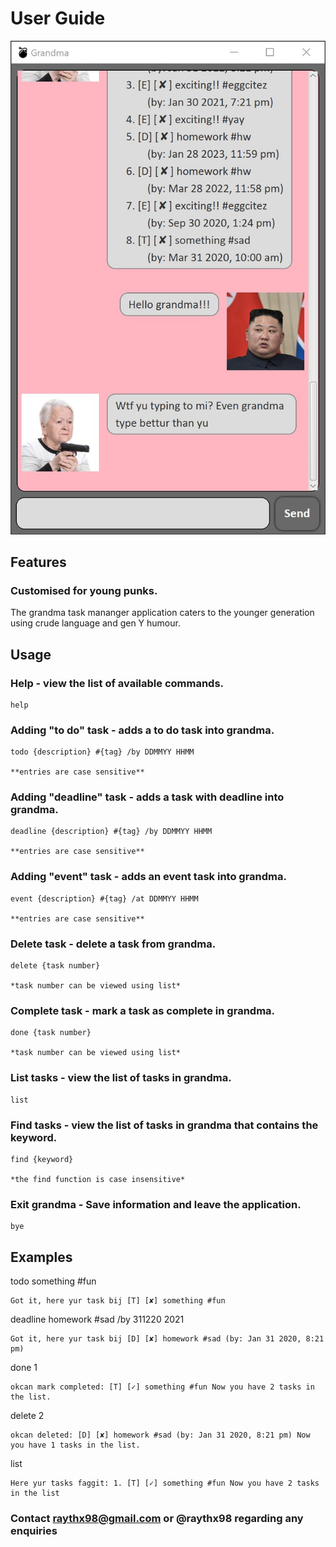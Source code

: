 # User Guide

![Grandma application](docs/Ui.png)

## Features 

### Customised for young punks.

The grandma task mananger application caters to the younger generation using crude language and gen Y humour.

## Usage

### Help - view the list of available commands.

    help

### Adding "to do" task - adds a to do task into grandma.

    todo {description} #{tag} /by DDMMYY HHMM

    **entries are case sensitive**

### Adding "deadline" task - adds a task with deadline into grandma.

    deadline {description} #{tag} /by DDMMYY HHMM

    **entries are case sensitive**

### Adding "event" task - adds an event task into grandma.

    event {description} #{tag} /at DDMMYY HHMM

    **entries are case sensitive**

### Delete task - delete a task from grandma.

    delete {task number}

    *task number can be viewed using list*

### Complete task - mark a task as complete in grandma.

    done {task number}

    *task number can be viewed using list*

### List tasks - view the list of tasks in grandma.

    list

### Find tasks - view the list of tasks in grandma that contains the keyword.

    find {keyword}

    *the find function is case insensitive*

### Exit grandma - Save information and leave the application.

    bye

## Examples

todo something #fun

    Got it, here yur task bij [T] [✘] something #fun

deadline homework #sad /by 311220 2021

    Got it, here yur task bij [D] [✘] homework #sad (by: Jan 31 2020, 8:21 pm)

done 1

    okcan mark completed: [T] [✓] something #fun Now you have 2 tasks in the list.

delete 2

    okcan deleted: [D] [✘] homework #sad (by: Jan 31 2020, 8:21 pm) Now you have 1 tasks in the list.

list

    Here yur tasks faggit: 1. [T] [✓] something #fun Now you have 2 tasks in the list

### Contact raythx98@gmail.com or @raythx98 regarding any enquiries